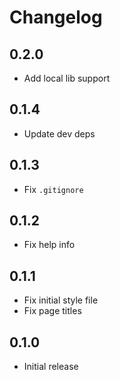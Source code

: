 # Changelog

## 0.2.0

- Add local lib support

## 0.1.4

- Update dev deps

## 0.1.3

- Fix `.gitignore`

## 0.1.2

- Fix help info

## 0.1.1

- Fix initial style file
- Fix page titles

## 0.1.0

- Initial release
